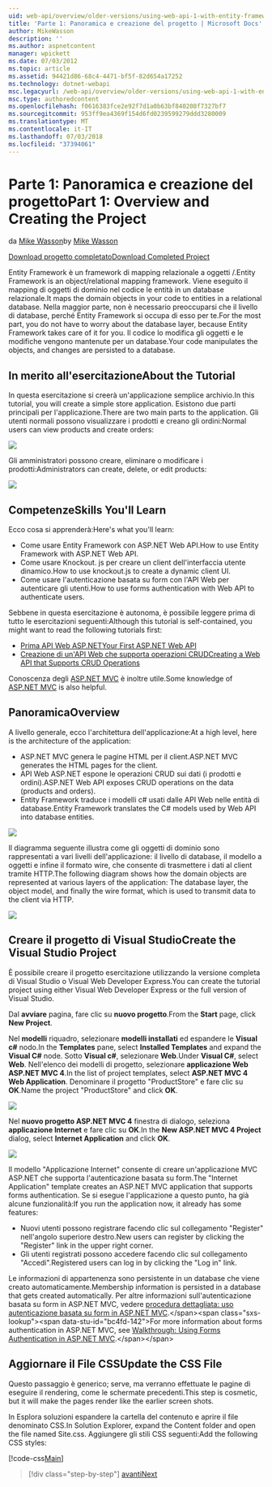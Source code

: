 ```yaml
---
uid: web-api/overview/older-versions/using-web-api-1-with-entity-framework-5/using-web-api-with-entity-framework-part-1
title: 'Parte 1: Panoramica e creazione del progetto | Microsoft Docs'
author: MikeWasson
description: ''
ms.author: aspnetcontent
manager: wpickett
ms.date: 07/03/2012
ms.topic: article
ms.assetid: 94421d86-68c4-4471-bf5f-82d654a17252
ms.technology: dotnet-webapi
msc.legacyurl: /web-api/overview/older-versions/using-web-api-1-with-entity-framework-5/using-web-api-with-entity-framework-part-1
msc.type: authoredcontent
ms.openlocfilehash: f0616383fce2e92f7d1a0b63bf840208f7327bf7
ms.sourcegitcommit: 953ff9ea4369f154d6fd0239599279ddd3280009
ms.translationtype: MT
ms.contentlocale: it-IT
ms.lasthandoff: 07/03/2018
ms.locfileid: "37394061"
---
```

<a name="part-1-overview-and-creating-the-project"></a><span data-ttu-id="bc4fd-102">Parte 1: Panoramica e creazione del progetto</span><span class="sxs-lookup"><span data-stu-id="bc4fd-102">Part 1: Overview and Creating the Project</span></span>
====================
<span data-ttu-id="bc4fd-103">da [Mike Wasson](https://github.com/MikeWasson)</span><span class="sxs-lookup"><span data-stu-id="bc4fd-103">by [Mike Wasson](https://github.com/MikeWasson)</span></span>

[<span data-ttu-id="bc4fd-104">Download progetto completato</span><span class="sxs-lookup"><span data-stu-id="bc4fd-104">Download Completed Project</span></span>](http://code.msdn.microsoft.com/ASP-NET-Web-API-with-afa30545)

<span data-ttu-id="bc4fd-105">Entity Framework è un framework di mapping relazionale a oggetti /.</span><span class="sxs-lookup"><span data-stu-id="bc4fd-105">Entity Framework is an object/relational mapping framework.</span></span> <span data-ttu-id="bc4fd-106">Viene eseguito il mapping di oggetti di dominio nel codice le entità in un database relazionale.</span><span class="sxs-lookup"><span data-stu-id="bc4fd-106">It maps the domain objects in your code to entities in a relational database.</span></span> <span data-ttu-id="bc4fd-107">Nella maggior parte, non è necessario preoccuparsi che il livello di database, perché Entity Framework si occupa di esso per te.</span><span class="sxs-lookup"><span data-stu-id="bc4fd-107">For the most part, you do not have to worry about the database layer, because Entity Framework takes care of it for you.</span></span> <span data-ttu-id="bc4fd-108">Il codice lo modifica gli oggetti e le modifiche vengono mantenute per un database.</span><span class="sxs-lookup"><span data-stu-id="bc4fd-108">Your code manipulates the objects, and changes are persisted to a database.</span></span>

## <a name="about-the-tutorial"></a><span data-ttu-id="bc4fd-109">In merito all'esercitazione</span><span class="sxs-lookup"><span data-stu-id="bc4fd-109">About the Tutorial</span></span>

<span data-ttu-id="bc4fd-110">In questa esercitazione si creerà un'applicazione semplice archivio.</span><span class="sxs-lookup"><span data-stu-id="bc4fd-110">In this tutorial, you will create a simple store application.</span></span> <span data-ttu-id="bc4fd-111">Esistono due parti principali per l'applicazione.</span><span class="sxs-lookup"><span data-stu-id="bc4fd-111">There are two main parts to the application.</span></span> <span data-ttu-id="bc4fd-112">Gli utenti normali possono visualizzare i prodotti e creano gli ordini:</span><span class="sxs-lookup"><span data-stu-id="bc4fd-112">Normal users can view products and create orders:</span></span>

![](using-web-api-with-entity-framework-part-1/_static/image1.png)

<span data-ttu-id="bc4fd-113">Gli amministratori possono creare, eliminare o modificare i prodotti:</span><span class="sxs-lookup"><span data-stu-id="bc4fd-113">Administrators can create, delete, or edit products:</span></span>

![](using-web-api-with-entity-framework-part-1/_static/image2.png)

## <a name="skills-youll-learn"></a><span data-ttu-id="bc4fd-114">Competenze</span><span class="sxs-lookup"><span data-stu-id="bc4fd-114">Skills You'll Learn</span></span>

<span data-ttu-id="bc4fd-115">Ecco cosa si apprenderà:</span><span class="sxs-lookup"><span data-stu-id="bc4fd-115">Here's what you'll learn:</span></span>

- <span data-ttu-id="bc4fd-116">Come usare Entity Framework con ASP.NET Web API.</span><span class="sxs-lookup"><span data-stu-id="bc4fd-116">How to use Entity Framework with ASP.NET Web API.</span></span>
- <span data-ttu-id="bc4fd-117">Come usare Knockout. js per creare un client dell'interfaccia utente dinamico.</span><span class="sxs-lookup"><span data-stu-id="bc4fd-117">How to use knockout.js to create a dynamic client UI.</span></span>
- <span data-ttu-id="bc4fd-118">Come usare l'autenticazione basata su form con l'API Web per autenticare gli utenti.</span><span class="sxs-lookup"><span data-stu-id="bc4fd-118">How to use forms authentication with Web API to authenticate users.</span></span>

<span data-ttu-id="bc4fd-119">Sebbene in questa esercitazione è autonoma, è possibile leggere prima di tutto le esercitazioni seguenti:</span><span class="sxs-lookup"><span data-stu-id="bc4fd-119">Although this tutorial is self-contained, you might want to read the following tutorials first:</span></span>

- [<span data-ttu-id="bc4fd-120">Prima API Web ASP.NET</span><span class="sxs-lookup"><span data-stu-id="bc4fd-120">Your First ASP.NET Web API</span></span>](../../getting-started-with-aspnet-web-api/tutorial-your-first-web-api.md)
- [<span data-ttu-id="bc4fd-121">Creazione di un'API Web che supporta operazioni CRUD</span><span class="sxs-lookup"><span data-stu-id="bc4fd-121">Creating a Web API that Supports CRUD Operations</span></span>](../creating-a-web-api-that-supports-crud-operations.md)

<span data-ttu-id="bc4fd-122">Conoscenza degli [ASP.NET MVC](../../../../mvc/index.md) è inoltre utile.</span><span class="sxs-lookup"><span data-stu-id="bc4fd-122">Some knowledge of [ASP.NET MVC](../../../../mvc/index.md) is also helpful.</span></span>

## <a name="overview"></a><span data-ttu-id="bc4fd-123">Panoramica</span><span class="sxs-lookup"><span data-stu-id="bc4fd-123">Overview</span></span>

<span data-ttu-id="bc4fd-124">A livello generale, ecco l'architettura dell'applicazione:</span><span class="sxs-lookup"><span data-stu-id="bc4fd-124">At a high level, here is the architecture of the application:</span></span>

- <span data-ttu-id="bc4fd-125">ASP.NET MVC genera le pagine HTML per il client.</span><span class="sxs-lookup"><span data-stu-id="bc4fd-125">ASP.NET MVC generates the HTML pages for the client.</span></span>
- <span data-ttu-id="bc4fd-126">API Web ASP.NET espone le operazioni CRUD sui dati (i prodotti e ordini).</span><span class="sxs-lookup"><span data-stu-id="bc4fd-126">ASP.NET Web API exposes CRUD operations on the data (products and orders).</span></span>
- <span data-ttu-id="bc4fd-127">Entity Framework traduce i modelli c# usati dalle API Web nelle entità di database.</span><span class="sxs-lookup"><span data-stu-id="bc4fd-127">Entity Framework translates the C# models used by Web API into database entities.</span></span>

![](using-web-api-with-entity-framework-part-1/_static/image3.png)

<span data-ttu-id="bc4fd-128">Il diagramma seguente illustra come gli oggetti di dominio sono rappresentati a vari livelli dell'applicazione: il livello di database, il modello a oggetti e infine il formato wire, che consente di trasmettere i dati al client tramite HTTP.</span><span class="sxs-lookup"><span data-stu-id="bc4fd-128">The following diagram shows how the domain objects are represented at various layers of the application: The database layer, the object model, and finally the wire format, which is used to transmit data to the client via HTTP.</span></span>

![](using-web-api-with-entity-framework-part-1/_static/image4.png)

## <a name="create-the-visual-studio-project"></a><span data-ttu-id="bc4fd-129">Creare il progetto di Visual Studio</span><span class="sxs-lookup"><span data-stu-id="bc4fd-129">Create the Visual Studio Project</span></span>

<span data-ttu-id="bc4fd-130">È possibile creare il progetto esercitazione utilizzando la versione completa di Visual Studio o Visual Web Developer Express.</span><span class="sxs-lookup"><span data-stu-id="bc4fd-130">You can create the tutorial project using either Visual Web Developer Express or the full version of Visual Studio.</span></span>

<span data-ttu-id="bc4fd-131">Dal **avviare** pagina, fare clic su **nuovo progetto**.</span><span class="sxs-lookup"><span data-stu-id="bc4fd-131">From the **Start** page, click **New Project**.</span></span>

<span data-ttu-id="bc4fd-132">Nel **modelli** riquadro, selezionare **modelli installati** ed espandere le **Visual c#** nodo.</span><span class="sxs-lookup"><span data-stu-id="bc4fd-132">In the **Templates** pane, select **Installed Templates** and expand the **Visual C#** node.</span></span> <span data-ttu-id="bc4fd-133">Sotto **Visual c#**, selezionare **Web**.</span><span class="sxs-lookup"><span data-stu-id="bc4fd-133">Under **Visual C#**, select **Web**.</span></span> <span data-ttu-id="bc4fd-134">Nell'elenco dei modelli di progetto, selezionare **applicazione Web ASP.NET MVC 4**.</span><span class="sxs-lookup"><span data-stu-id="bc4fd-134">In the list of project templates, select **ASP.NET MVC 4 Web Application**.</span></span> <span data-ttu-id="bc4fd-135">Denominare il progetto "ProductStore" e fare clic su **OK**.</span><span class="sxs-lookup"><span data-stu-id="bc4fd-135">Name the project "ProductStore" and click **OK**.</span></span>

![](using-web-api-with-entity-framework-part-1/_static/image5.png)

<span data-ttu-id="bc4fd-136">Nel **nuovo progetto ASP.NET MVC 4** finestra di dialogo, seleziona **applicazione Internet** e fare clic su **OK**.</span><span class="sxs-lookup"><span data-stu-id="bc4fd-136">In the **New ASP.NET MVC 4 Project** dialog, select **Internet Application** and click **OK**.</span></span>

![](using-web-api-with-entity-framework-part-1/_static/image6.png)

<span data-ttu-id="bc4fd-137">Il modello "Applicazione Internet" consente di creare un'applicazione MVC ASP.NET che supporta l'autenticazione basata su form.</span><span class="sxs-lookup"><span data-stu-id="bc4fd-137">The "Internet Application" template creates an ASP.NET MVC application that supports forms authentication.</span></span> <span data-ttu-id="bc4fd-138">Se si esegue l'applicazione a questo punto, ha già alcune funzionalità:</span><span class="sxs-lookup"><span data-stu-id="bc4fd-138">If you run the application now, it already has some features:</span></span>

- <span data-ttu-id="bc4fd-139">Nuovi utenti possono registrare facendo clic sul collegamento "Register" nell'angolo superiore destro.</span><span class="sxs-lookup"><span data-stu-id="bc4fd-139">New users can register by clicking the "Register" link in the upper right corner.</span></span>
- <span data-ttu-id="bc4fd-140">Gli utenti registrati possono accedere facendo clic sul collegamento "Accedi".</span><span class="sxs-lookup"><span data-stu-id="bc4fd-140">Registered users can log in by clicking the "Log in" link.</span></span>

<span data-ttu-id="bc4fd-141">Le informazioni di appartenenza sono persistente in un database che viene creato automaticamente.</span><span class="sxs-lookup"><span data-stu-id="bc4fd-141">Membership information is persisted in a database that gets created automatically.</span></span> <span data-ttu-id="bc4fd-142">Per altre informazioni sull'autenticazione basata su form in ASP.NET MVC, vedere [procedura dettagliata: uso autenticazione basata su form in ASP.NET MVC](https://msdn.microsoft.com/library/ff398049(VS.98).aspx).</span><span class="sxs-lookup"><span data-stu-id="bc4fd-142">For more information about forms authentication in ASP.NET MVC, see [Walkthrough: Using Forms Authentication in ASP.NET MVC](https://msdn.microsoft.com/library/ff398049(VS.98).aspx).</span></span>

## <a name="update-the-css-file"></a><span data-ttu-id="bc4fd-143">Aggiornare il File CSS</span><span class="sxs-lookup"><span data-stu-id="bc4fd-143">Update the CSS File</span></span>

<span data-ttu-id="bc4fd-144">Questo passaggio è generico; serve, ma verranno effettuate le pagine di eseguire il rendering, come le schermate precedenti.</span><span class="sxs-lookup"><span data-stu-id="bc4fd-144">This step is cosmetic, but it will make the pages render like the earlier screen shots.</span></span>

<span data-ttu-id="bc4fd-145">In Esplora soluzioni espandere la cartella del contenuto e aprire il file denominato CSS.</span><span class="sxs-lookup"><span data-stu-id="bc4fd-145">In Solution Explorer, expand the Content folder and open the file named Site.css.</span></span> <span data-ttu-id="bc4fd-146">Aggiungere gli stili CSS seguenti:</span><span class="sxs-lookup"><span data-stu-id="bc4fd-146">Add the following CSS styles:</span></span>

[!code-css[Main](using-web-api-with-entity-framework-part-1/samples/sample1.css)]

> [!div class="step-by-step"]
> [<span data-ttu-id="bc4fd-147">avanti</span><span class="sxs-lookup"><span data-stu-id="bc4fd-147">Next</span></span>](using-web-api-with-entity-framework-part-2.md)
